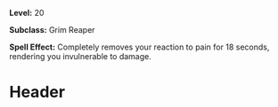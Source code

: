 <!-- TITLE: Spell: Harmshield -->
<!-- SUBTITLE:  -->

**Level:** 20

**Subclass:** Grim Reaper

**Spell Effect:** Completely removes your reaction to pain for 18 seconds, rendering you invulnerable to damage.

# Header